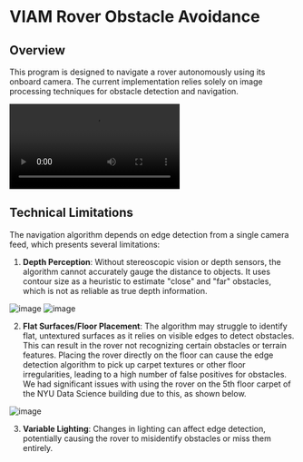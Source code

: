 # VIAM Rover Obstacle Avoidance

## Overview
This program is designed to navigate a rover autonomously using its onboard camera. The current implementation relies solely on image processing techniques for obstacle detection and navigation.

![Video](Robotics%20HW.mp4)


## Technical Limitations
The navigation algorithm depends on edge detection from a single camera feed, which presents several limitations:

1. **Depth Perception**: Without stereoscopic vision or depth sensors, the algorithm cannot accurately gauge the distance to objects. It uses contour size as a heuristic to estimate "close" and "far" obstacles, which is not as reliable as true depth information.

![image](img1.jpg)
![image](img2.jpg)

2. **Flat Surfaces/Floor Placement**: The algorithm may struggle to identify flat, untextured surfaces as it relies on visible edges to detect obstacles. This can result in the rover not recognizing certain obstacles or terrain features. Placing the rover directly on the floor can cause the edge detection algorithm to pick up carpet textures or other floor irregularities, leading to a high number of false positives for obstacles. We had significant issues with using the rover on the 5th floor carpet of the NYU Data Science building due to this, as shown below.

![image](img3.jpg)

3. **Variable Lighting**: Changes in lighting can affect edge detection, potentially causing the rover to misidentify obstacles or miss them entirely.

